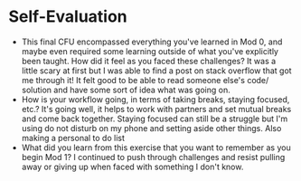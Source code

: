 # Self-Evaluation

- This final CFU encompassed everything you've learned in Mod 0, and maybe even required some learning outside of what you've explicitly been taught. How did it feel as you faced these challenges?
It was a little scary at first but I was able to find a post on stack overflow that got me through it! It felt good to be able to read
someone else's code/ solution and have some sort of idea what was going on.
- How is your workflow going, in terms of taking breaks, staying focused, etc.?
It's going well, it helps to work with partners and set mutual breaks and come back together. Staying focused can still be a struggle
but I'm using do not disturb on my phone and setting aside other things. Also making a personal to do list
- What did you learn from this exercise that you want to remember as you begin Mod 1?
I continued to push through challenges and resist pulling away or giving up when faced with something I don't know. 